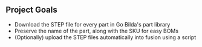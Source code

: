 ## Project Goals

- Download the STEP file for every part in Go Bilda's part library
- Preserve the name of the part, along with the SKU for easy BOMs
- (Optionally) upload the STEP files automatically into fusion using a script